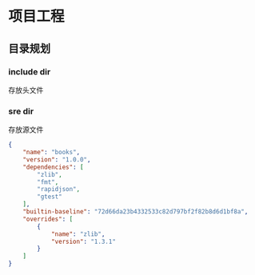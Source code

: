 # 项目工程

## 目录规划

### include dir

存放头文件

### sre dir

存放源文件


```json
{
    "name": "books",
    "version": "1.0.0",
    "dependencies": [
        "zlib",
        "fmt",
        "rapidjson",
        "gtest"
    ],
    "builtin-baseline": "72d66da23b4332533c82d797bf2f82b8d6d1bf8a",
    "overrides": [
        {
            "name": "zlib",
            "version": "1.3.1"
        }
    ]
}
```
